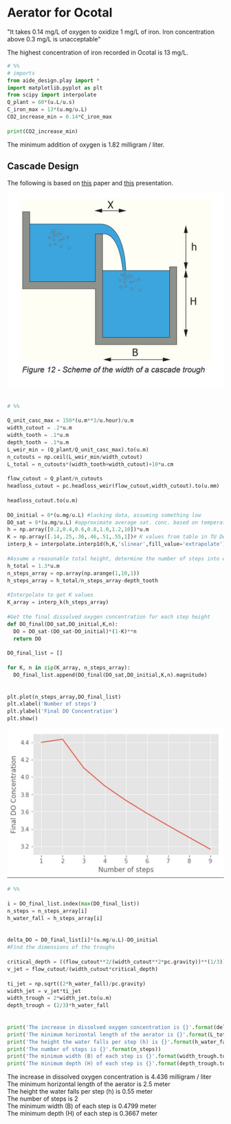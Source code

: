 # Aerator for Ocotal

"It takes 0.14 mg/L of oxygen to oxidize 1 mg/L of iron. Iron concentration above 0.3 mg/L is unacceptable"

The highest concentration of iron recorded in Ocotal is 13 mg/L.


```python
# %%
# imports
from aide_design.play import *
import matplotlib.pyplot as plt
from scipy import interpolate
Q_plant = 60*(u.L/u.s)
C_iron_max = 13*(u.mg/u.L)
CO2_increase_min = 0.14*C_iron_max

print(CO2_increase_min)
```
The minimum addition of oxygen is 1.82 milligram / liter.


## Cascade Design

The following is based on [this](https://ocw.tudelft.nl/wp-content/uploads/Aeration-and-gas-stripping-1.pdf) paper and [this](http://mimoza.marmara.edu.tr/~bilge.alpaslan/enve301/Lectures/Chp_5.pdf) presentation.

![cascade_weir_dims](images/cascade_weir_dims.JPG)

```python

# %%

Q_unit_casc_max = 150*(u.m**3/u.hour)/u.m
width_cutout = .2*u.m
width_tooth = .1*u.m
depth_tooth = .1*u.m
L_weir_min = (Q_plant/Q_unit_casc_max).to(u.m)
n_cutouts = np.ceil(L_weir_min/width_cutout)
L_total = n_cutouts*(width_tooth+width_cutout)+10*u.cm

flow_cutout = Q_plant/n_cutouts
headloss_cutout = pc.headloss_weir(flow_cutout,width_cutout).to(u.mm)

headloss_cutout.to(u.m)

DO_initial = 0*(u.mg/u.L) #lacking data, assuming something low
DO_sat = 8*(u.mg/u.L) #approximate average sat. conc. based on temperature
h = np.array([0.2,0.4,0.6,0.8,1.0,1.2,10])*u.m
K = np.array([.14,.25,.36,.46,.51,.55,1])# K values from table in TU Delft paper
interp_k = interpolate.interp1d(h,K,'slinear',fill_value='extrapolate')

#Assume a reasonable total height, determine the number of steps into which that height should be divided given influent and target effluent DO concentration
h_total = 1.3*u.m
n_steps_array = np.array(np.arange(1,10,1))
h_steps_array = h_total/n_steps_array-depth_tooth

#Interpolate to get K values
K_array = interp_k(h_steps_array)

#Get the final dissolved oxygen concentration for each step height
def DO_final(DO_sat,DO_initial,K,n):
  DO = DO_sat-(DO_sat-DO_initial)*(1-K)**n
  return DO

DO_final_list = []

for K, n in zip(K_array, n_steps_array):
  DO_final_list.append(DO_final(DO_sat,DO_initial,K,n).magnitude)


plt.plot(n_steps_array,DO_final_list)
plt.xlabel('Number of steps')
plt.ylabel('Final DO Concentration')
plt.show()
```
![final_DO_graph](images/DO_graph_aerator_ocotal.JPG)
```python
# %%

i = DO_final_list.index(max(DO_final_list))
n_steps = n_steps_array[i]
h_water_fall = h_steps_array[i]


delta_DO = DO_final_list[i]*(u.mg/u.L)-DO_initial
#Find the dimensions of the troughs

critical_depth = ((flow_cutout**2/(width_cutout**2*pc.gravity))**(1/3)).to(u.m)
v_jet = flow_cutout/(width_cutout*critical_depth)

ti_jet = np.sqrt((2*h_water_fall)/pc.gravity)
width_jet = v_jet*ti_jet
width_trough = 2*width_jet.to(u.m)
depth_trough = (2/3)*h_water_fall


print('The increase in dissolved oxygen concentration is {}'.format(delta_DO))
print('The minimum horizontal length of the aerator is {}'.format(L_total.to(u.m)))
print('The height the water falls per step (h) is {}'.format(h_water_fall.to(u.m)))
print('The number of steps is {}'.format(n_steps))
print('The minimum width (B) of each step is {}'.format(width_trough.to(u.m)))
print('The minimum depth (H) of each step is {}'.format(depth_trough.to(u.m)))
```
The increase in dissolved oxygen concentration is 4.436 milligram / liter  
The minimum horizontal length of the aerator is 2.5 meter  
The height the water falls per step (h) is 0.55 meter  
The number of steps is 2  
The minimum width (B) of each step is 0.4799 meter  
The minimum depth (H) of each step is 0.3667 meter  
